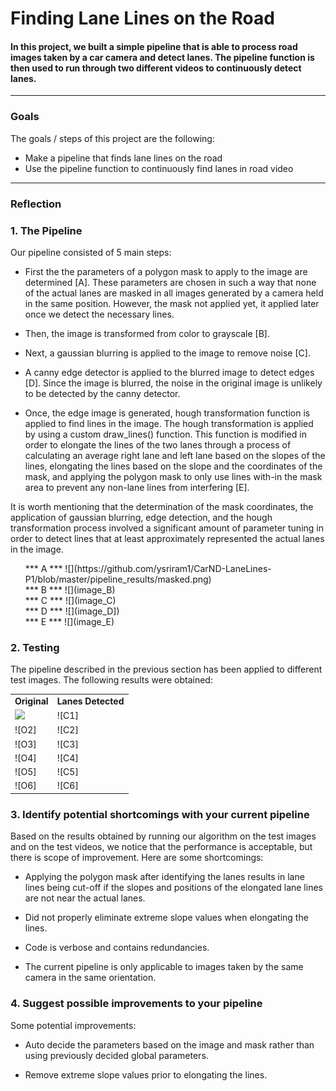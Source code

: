 # **Finding Lane Lines on the Road**

#### In this project, we built a simple pipeline that is able to process road images taken by a car camera and detect lanes. The pipeline function is then used to run through two different videos to continuously detect lanes.

---

### Goals

The goals / steps of this project are the following:
* Make a pipeline that finds lane lines on the road
* Use the pipeline function to continuously find lanes in road video


[//]: #

[image_A]: https://github.com/ysriram1/CarND-LaneLines-P1/blob/master/pipeline_results/masked.png "masked"

[image_B]: https://github.com/ysriram1/CarND-LaneLines-P1/blob/master/pipeline_results/gray.png "grayscale"

[image_C]: https://github.com/ysriram1/CarND-LaneLines-P1/blob/master/pipeline_results/gaussian.png "gaussian"

[image_D]: https://github.com/ysriram1/CarND-LaneLines-P1/blob/master/pipeline_results/edge.png "edge"

[image_E]: https://github.com/ysriram1/CarND-LaneLines-P1/blob/master/pipeline_results/hough.jpg "lanes"

[O1]: https://github.com/ysriram1/CarND-LaneLines-P1/blob/master/test_images/solidWhiteCurve.jpg
[C1]: https://github.com/ysriram1/CarND-LaneLines-P1/blob/master/test_images_output/solidWhiteCurve.jpg

[O2]: https://github.com/ysriram1/CarND-LaneLines-P1/blob/master/test_images/solidWhiteRight.jpg
[C2]: https://github.com/ysriram1/CarND-LaneLines-P1/blob/master/test_images_output/solidWhiteRight.jpg

[O3]: https://github.com/ysriram1/CarND-LaneLines-P1/blob/master/test_images/solidYellowCurve.jpg
[C3]: https://github.com/ysriram1/CarND-LaneLines-P1/blob/master/test_images_output/solidYellowCurve.jpg

[O4]: https://github.com/ysriram1/CarND-LaneLines-P1/blob/master/test_images/solidYellowCurve2.jpg
[C4]: https://github.com/ysriram1/CarND-LaneLines-P1/blob/master/test_images_output/solidYellowCurve2.jpg

[O5]: https://github.com/ysriram1/CarND-LaneLines-P1/blob/master/test_images/solidYellowLeft.jpg
[C5]: https://github.com/ysriram1/CarND-LaneLines-P1/blob/master/test_images_output/solidYellowLeft.jpg

[O6]: https://github.com/ysriram1/CarND-LaneLines-P1/blob/master/test_images/whiteCarLaneSwitch.jpg
[C6]: https://github.com/ysriram1/CarND-LaneLines-P1/blob/master/test_images_output/whiteCarLaneSwitch.jpg


---

### Reflection

### 1. The Pipeline

Our pipeline consisted of 5 main steps:
- First the the parameters of a polygon mask to apply to the image are determined [A]. These parameters are chosen in such a way that none of the actual lanes are masked in all images generated by a camera held in the same position. However, the mask not applied yet, it applied later once we detect the necessary lines.

- Then, the image is transformed from color to grayscale [B].

- Next, a gaussian blurring is applied to the image to remove noise [C].

- A canny edge detector is applied to the blurred image to detect edges [D]. Since the image is blurred, the noise in the original image is unlikely to be detected by the canny detector.

- Once, the edge image is generated, hough transformation function is applied to find lines in the image. The hough transformation is applied by using a custom draw_lines() function. This function is modified in order to elongate the lines of the two lanes through a process of calculating an average right lane and left lane based on the slopes of the lines, elongating the lines based on the slope and the coordinates of the mask, and applying the polygon mask to only use lines with-in the mask area to prevent any non-lane lines from interfering [E].

It is worth mentioning that the determination of the mask coordinates, the application of gaussian blurring, edge detection, and the hough transformation process involved a significant amount of parameter tuning in order to detect lines that at least approximately represented the actual lanes in the image.

<ul>
*** A ***
![](https://github.com/ysriram1/CarND-LaneLines-P1/blob/master/pipeline_results/masked.png) <br>
*** B ***
![](image_B) <br>
*** C ***
![](image_C) <br>
*** D ***
![](image_D]) <br>
*** E ***
![](image_E) <br>
</ul>

### 2. Testing

The pipeline described in the previous section has been applied to different test images. The following results were obtained:

<table style="width:100%">
<tr>
<td> <strong> Original </strong> </td>
<td> <strong> Lanes Detected </strong> </td>
</tr>

<tr>
<td> <img src="https://github.com/ysriram1/CarND-LaneLines-P1/blob/master/test_images/solidWhiteCurve.jpg"> </td>
<td> ![C1] </td>
</tr>

<tr>
<td> ![O2] </td>
<td> ![C2] </td>
</tr>

<tr>
<td> ![O3] </td>
<td> ![C3] </td>
</tr>

<tr>
<td> ![O4] </td>
<td> ![C4] </td>
</tr>

<tr>
<td> ![O5] </td>
<td> ![C5] </td>
</tr>

<tr>
<td> ![O6] </td>
<td> ![C6] </td>
</tr>

</table>



### 3. Identify potential shortcomings with your current pipeline

Based on the results obtained by running our algorithm on the test images and on the test videos, we notice that the performance is acceptable, but there is scope of improvement. Here are some shortcomings:

- Applying the polygon mask after identifying the lanes results in lane lines being cut-off if the slopes and positions of the elongated lane lines are not near the actual lanes.

- Did not properly eliminate extreme slope values when elongating the lines.

- Code is verbose and contains redundancies.

- The current pipeline is only applicable to images taken by the same camera in the same orientation.


### 4. Suggest possible improvements to your pipeline

Some potential improvements:

- Auto decide the parameters based on the image and mask rather than using previously decided global parameters.

- Remove extreme slope values prior to elongating the lines.
